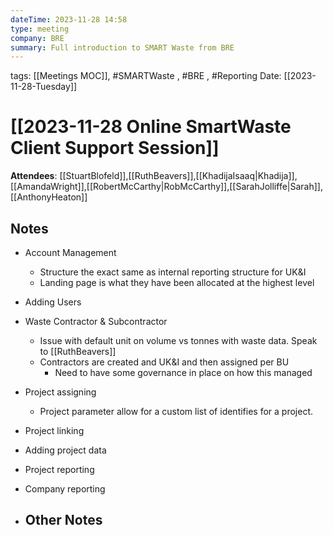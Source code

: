 ```yaml
---
dateTime: 2023-11-28 14:58
type: meeting
company: BRE
summary: Full introduction to SMART Waste from BRE
---
```

tags: [[Meetings MOC]], #SMARTWaste , #BRE , #Reporting
Date: [[2023-11-28-Tuesday]]

# [[2023-11-28 Online SmartWaste Client Support Session]]

**Attendees**: 
[[StuartBlofeld]],[[RuthBeavers]],[[KhadijaIsaaq|Khadija]],[[AmandaWright]],[[RobertMcCarthy|RobMcCarthy]],[[SarahJolliffe|Sarah]],[[AnthonyHeaton]]

## Notes

- Account Management
	- Structure the exact same as internal reporting structure for UK&I
	- Landing page is what they have been allocated at the highest level
- Adding Users
- Waste Contractor & Subcontractor
	- Issue with default unit on volume vs tonnes with waste data. Speak to [[RuthBeavers]]
	- Contractors are created and UK&I and then assigned per BU
		- Need to have some governance in place on how this managed
- Project assigning
	- Project parameter allow for a custom list of identifies for a project.
- Project linking
- Adding project data
- Project reporting
- Company reporting

- Other Notes
	- 
